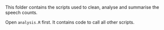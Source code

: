 This folder contains the scripts used to clean, analyse and summarise the speech counts. 

Open `analysis.R` first. It contains code to call all other scripts.
